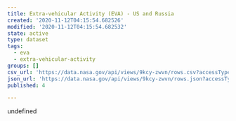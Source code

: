 ```yaml
---
title: Extra-vehicular Activity (EVA) - US and Russia
created: '2020-11-12T04:15:54.682526'
modified: '2020-11-12T04:15:54.682532'
state: active
type: dataset
tags:
  - eva
  - extra-vehicular-activity
groups: []
csv_url: 'https://data.nasa.gov/api/views/9kcy-zwvn/rows.csv?accessType=DOWNLOAD'
json_url: 'https://data.nasa.gov/api/views/9kcy-zwvn/rows.json?accessType=DOWNLOAD'
published: 4

---
```

undefined
